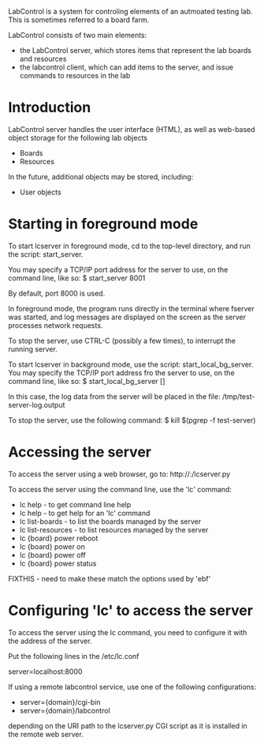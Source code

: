 LabControl is a system for controling elements of an autmoated testing lab.
This is sometimes referred to a board farm.

LabControl consists of two main elements:
 - the LabControl server, which stores items that represent the lab
   boards and resources
 - the labcontrol client, which can add items to the server, and
   issue commands to resources in the lab

Introduction
============
LabControl server handles the user interface (HTML),
as well as web-based object storage for the following lab objects
 * Boards
 * Resources

In the future, additional objects may be stored, including:
 * User objects

Starting in foreground mode
===========================
To start lcserver in foreground mode, cd to the top-level directory,
and run the script: start_server.

You may specify a TCP/IP port address for the server to use, on the
command line, like so:
 $ start_server 8001

By default, port 8000 is used.

In foreground mode, the program runs directly in the terminal where
fserver was started, and log messages are displayed on the screen
as the server processes network requests.

To stop the server, use CTRL-C (possibly a few times), to interrupt
the running server.

To start lcserver in background mode, use the script: start_local_bg_server.
You may specify the TCP/IP port address fro the server to use, on the
command line, like so:
 $ start_local_bg_server [<port>]

In this case, the log data from the server will be placed in the
file: /tmp/test-server-log.output

To stop the server, use the following command:
  $ kill $(pgrep -f test-server)

Accessing the server
====================
To access the server using a web browser, go to:
 http://<ip address>:<port>/lcserver.py

To access the server using the command line, use the 'lc' command:
 * lc help - to get command line help
 * lc help <command> - to get help for an 'lc' command
 * lc list-boards - to list the boards managed by the server
 * lc list-resources - to list resources managed by the server
 * lc {board} power reboot
 * lc {board} power on
 * lc {board} power off
 * lc {board} power status

FIXTHIS - need to make these match the options used by 'ebf'

Configuring 'lc' to access the server
======================================
To access the server using the lc command, you need to configure
it with the address of the server.

Put the following lines in the /etc/lc.conf

server=localhost:8000

If using a remote labcontrol service, use one of the following configurations:
 * server={domain}/cgi-bin
 * server={domain}/labcontrol

depending on the URI path to the lcserver.py CGI script as it is
installed in the remote web server.
